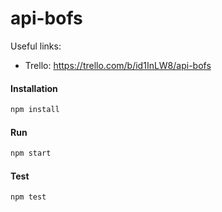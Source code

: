 # api-bofs

Useful links:

- Trello: https://trello.com/b/id1InLW8/api-bofs 


#### Installation

```bash
npm install
```

#### Run

```bash
npm start
```

#### Test

```bash
npm test
```
